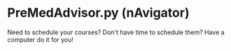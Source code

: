 # PreMedAdvisor.py (nAvigator)
Need to schedule your courses? Don't have time to schedule them? Have a computer do it for you!
